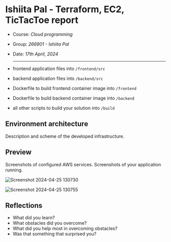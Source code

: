 # Ishiita Pal - Terraform, EC2, TicTacToe report

- Course: *Cloud programming*
- Group: *266901 - Ishiita Pal*
- Date: *17th April, 2024*

  ______________________________________________________________________________________________________________________________________________________________________________________________________________________________

- frontend application files into `/frontend/src`
- backend application files into `/backend/src`
- Dockerfile to build frontend container image into `/frontend`
- Dockerfile to build backend container image into `/backend`
- all other scripts to build your solution into `/build`

## Environment architecture

Description and scheme of the developed infrastructure.

## Preview

Screenshots of configured AWS services. Screenshots of your application running.

![Screenshot 2024-04-25 130730](https://github.com/pwr-cloudprogramming/a5-palishiita/assets/54171798/f9d9ec4a-48b8-4527-b60d-0d3f65fcd377)

![Screenshot 2024-04-25 130755](https://github.com/pwr-cloudprogramming/a5-palishiita/assets/54171798/5c734f87-7796-49be-852e-88c5284d765d)

## Reflections

- What did you learn?
- What obstacles did you overcome?
- What did you help most in overcoming obstacles?
- Was that something that surprised you?
